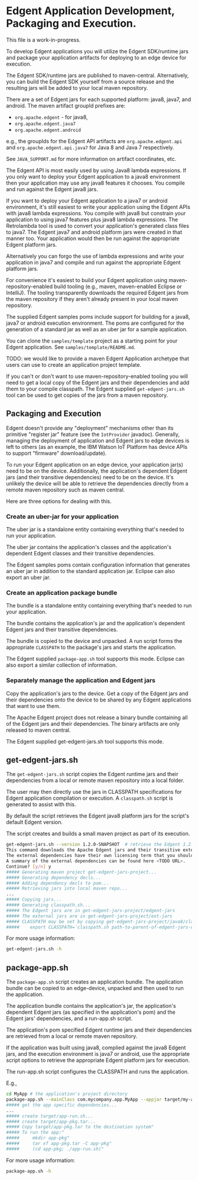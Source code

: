 <!--
  Licensed to the Apache Software Foundation (ASF) under one or more
  contributor license agreements.  See the NOTICE file distributed with
  this work for additional information regarding copyright ownership.
  The ASF licenses this file to You under the Apache License, Version 2.0
  (the "License"); you may not use this file except in compliance with
  the License.  You may obtain a copy of the License at

      http://www.apache.org/licenses/LICENSE-2.0

  Unless required by applicable law or agreed to in writing, software
  distributed under the License is distributed on an "AS IS" BASIS,
  WITHOUT WARRANTIES OR CONDITIONS OF ANY KIND, either express or implied.
  See the License for the specific language governing permissions and
  limitations under the License.
-->

# Edgent Application Development, Packaging and Execution.

This file is a work-in-progress.

To develop Edgent applications you will utilize the 
Edgent SDK/runtime jars and package your application
artifacts for deploying to an edge device for execution.

The Edgent SDK/runtime jars are published to maven-central.
Alternatively, you can build the Edgent SDK yourself from a source release
and the resulting jars will be added to your local maven repository.
  
There are a set of Edgent jars for each supported platform: java8, java7, and android.
The maven artifact groupId prefixes are:

- `org.apache.edgent`  - for java8,
- `org.apache.edgent.java7`
- `org.apache.edgent.android`

e.g., the groupIds for the Edgent API artifacts are
`org.apache.edgent.api` and  `org.apache.edgent.api.java7` for
Java 8 and Java 7 respectively.

See `JAVA_SUPPORT.md` for more information on artifact coordinates, etc.

The Edgent API is most easily used by using Java8 lambda expressions.
If you only want to deploy your Edgent application to a java8 environment
then your application may use any java8 features it chooses.  You compile
and run against the Edgent java8 jars.

If you want to deploy your Edgent application to a java7 or android
environment, it's still easiest to write your application using the Edgent APIs
with java8 lambda expressions.  You compile with java8 but constrain 
your application to using java7 features plus java8 lambda expressions.
The Retrolambda tool is used to convert your application's generated 
class files to java7.
The Edgent java7 and android platform jars were created in that manner too.
Your application would then be run against the appropriate
Edgent platform jars. 

Alternatively you can forgo the use of lambda
expressions and write your application in java7 and compile
and run against the appropriate Edgent platform jars.

For convenience it's easiest to build your Edgent application using 
maven-repository-enabled build tooling (e.g., maven, maven-enabled
Eclipse or IntelliJ).  The tooling transparently downloads the 
required Edgent jars from the maven repository if they aren't
already present in your local maven repository.

The supplied Edgent samples poms include support for building for
a java8, java7 or android execution environment. The poms are
configured for the generation of a standard jar as well as an
uber jar for a sample application.

You can clone the `samples/template` project as a starting point
for your Edgent application.  See `samples/template/README.md`.

TODO: we would like to provide a maven Edgent Application archetype
that users can use to create an application project template.

If you can't or don't want to use maven-repository-enabled tooling
you will need to get a local copy of the Edgent jars and their
dependencies and add them to your compile classpath.
The Edgent supplied `get-edgent-jars.sh` tool can be used to
get copies of the jars from a maven repository.


## Packaging and Execution

Edgent doesn't provide any "deployment" mechanisms other than its primitive
"register jar" feature (see the `IotProvider` javadoc).  Generally, managing
the deployment of application and Edgent jars to edge devices is left to 
others (as an example, the IBM Watson IoT Platform has device APIs to
support "firmware" download/update).

To run your Edgent application on an edge device, your application
jar(s) need to be on the device.  Additionally, the application's 
dependent Edgent jars (and their transitive dependencies) need to
be on the device.  It's unlikely the device will be able to retrieve
the dependencies directly from a remote maven repository such as
maven central.

Here are three options for dealing with this.

### Create an uber-jar for your application

The uber jar is a standalone entity containing
everything that's needed to run your application.

The uber jar contains the application's classes and
the application's dependent Edgent classes and their
transitive dependencies.

The Edgent samples poms contain configuration information
that generates an uber jar in addition to the standard
application jar.  Eclipse can also export an uber jar.

### Create an application package bundle

The bundle is a standalone entity containing
everything that's needed to run your application.

The bundle contains the application's jar
and the application's dependent Edgent jars and their
transitive dependencies.
   
The bundle is copied to the device and unpacked.
A run script forms the appropriate `CLASSPATH`
to the package's jars and starts the application.

The Edgent supplied `package-app.sh` tool supports this mode.
Eclipse can also export a similar collection
of information.

### Separately manage the application and Edgent jars

Copy the application's jars to the device.
Get a copy of the Edgent jars and their dependencies
onto the device to be shared by any Edgent applications
that want to use them.

The Apache Edgent project does not release a
binary bundle containing all of the Edgent jars
and their dependencies.  The binary artifacts
are only released to maven central.

The Edgent supplied get-edgent-jars.sh tool supports this mode.
   
## get-edgent-jars.sh

The `get-edgent-jars.sh` script copies the Edgent runtime jars and their
dependencies from a local or remote maven repository into a local folder.

The user may then directly use the jars in CLASSPATH specifications
for Edgent application compilation or execution.
A `classpath.sh` script is generated to assist with this.

By default the script retrieves the Edgent java8 platform jars for the
script's default Edgent version.

The script creates and builds a small maven project as
part of its execution.

``` sh
get-edgent-jars.sh --version 1.2.0-SNAPSHOT  # retrieve the Edgent 1.2.0-SNAPSHOT java8 jars
This command downloads the Apache Edgent jars and their transitive external dependencies.
The external dependencies have their own licensing term that you should review.
A summary of the external dependencies can be found here <TODO URL>.
Continue? [y/n] y
##### Generating maven project get-edgent-jars-project...
##### Generating dependency decls...
##### Adding dependency decls to pom...
##### Retrieving jars into local maven repo...
...
##### Copying jars...
##### Generating classpath.sh...
##### The Edgent jars are in get-edgent-jars-project/edgent-jars
##### The external jars are in get-edgent-jars-project/ext-jars
##### CLASSPATH may be set by copying get-edgent-jars-project/java8/classpath.sh and using it like:
#####    export CLASSPATH=`classpath.sh path-to-parent-of-edgent-jars-dir`
```

For more usage information:
``` sh
get-edgent-jars.sh -h
```

## package-app.sh

The `package-app.sh` script creates an application bundle.
The application bundle can be copied to an edge-device,
unpacked and then used to run the application.

The application bundle contains the application's jar,
the application's dependent Edgent jars (as specified in
the application's pom) and the Edgent jars' dependencies,
and a run-app.sh script.

The application's pom specified Edgent runtime jars and 
their dependencies are retrieved from a local or remote
maven repository.

If the application was built using java8, complied against
the java8 Edgent jars, and the execution environment is
java7 or android, use the appropriate script options
to retrieve the appropriate Edgent platform jars for
execution.

The run-app.sh script configures the CLASSPATH and runs
the application.

E.g.,

``` sh
cd MyApp # the application's project directory
package-app.sh --mainClass com.mycompany.app.MyApp --appjar target/my-app-1.0-SNAPSHOT.jar
##### get the app specific dependencies...
...
##### create target/app-run.sh...
##### create target/app-pkg.tar...
##### Copy target/app-pkg.tar to the destination system"
##### To run the app:"
#####     mkdir app-pkg"
#####     tar xf app-pkg.tar -C app-pkg"
#####     (cd app-pkg; ./app-run.sh)"
```

For more usage information:

``` sh
package-app.sh -h
```
